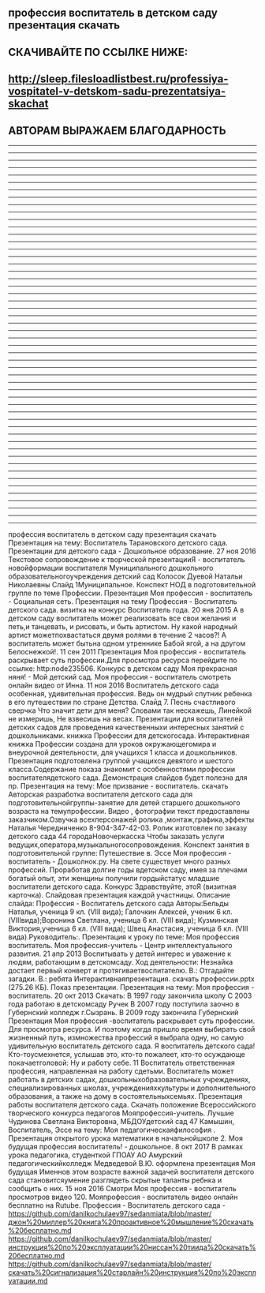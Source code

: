 профессия воспитатель в детском саду презентация скачать
--------------------------------------------------
СКАЧИВАЙТЕ ПО ССЫЛКЕ НИЖЕ:
--------------------------------------------------
http://sleep.filesloadlistbest.ru/professiya-vospitatel-v-detskom-sadu-prezentatsiya-skachat
--------------------------------------------------
АВТОРАМ ВЫРАЖАЕМ БЛАГОДАРНОСТЬ
--------------------------------------------------
--------------------------------------------------
--------------------------------------------------
--------------------------------------------------
--------------------------------------------------
--------------------------------------------------
--------------------------------------------------
--------------------------------------------------
--------------------------------------------------
--------------------------------------------------
--------------------------------------------------
--------------------------------------------------
--------------------------------------------------
--------------------------------------------------
--------------------------------------------------
--------------------------------------------------
--------------------------------------------------
--------------------------------------------------
--------------------------------------------------
--------------------------------------------------
--------------------------------------------------
--------------------------------------------------
--------------------------------------------------
--------------------------------------------------
--------------------------------------------------
--------------------------------------------------
--------------------------------------------------
--------------------------------------------------
--------------------------------------------------
--------------------------------------------------
--------------------------------------------------
--------------------------------------------------
--------------------------------------------------
--------------------------------------------------
--------------------------------------------------
--------------------------------------------------
--------------------------------------------------
--------------------------------------------------
--------------------------------------------------
--------------------------------------------------
--------------------------------------------------
--------------------------------------------------
--------------------------------------------------
--------------------------------------------------
--------------------------------------------------
--------------------------------------------------
--------------------------------------------------
--------------------------------------------------
--------------------------------------------------
--------------------------------------------------
--------------------------------------------------
--------------------------------------------------
--------------------------------------------------
профессия воспитатель в детском саду презентация скачать Презентация на тему: Воспитатель Тарановского детского сада. Презентации для детского сада - Дошкольное образование. 27 ноя 2016  Текстовое сопровождение к творческой презентацииЯ - воспитатель новойформации воспитателя Муниципального дошкольного образовательногоучреждения детский сад Колосок Дуевой Натальи Николаевны Слайд 1Муниципальное. Конспект НОД в подготовительной группе по теме Профессии. Презентация Моя профессия - воспитатель - Социальная сеть. Презентация на тему Профессия - Воспитатель детского сада. визитка на конкурс Воспитатель года. 20 янв 2015  А в детском саду воспитатель может реализовать все свои желания  и петь,и танцевать, и рисовать, и быть артистом. Ну какой народный артист можетпохвастаться двумя ролями в течение 2 часов?! А воспитатель может бытьна одном утреннике Бабой ягой, а на другом  Белоснежкой!. 11 сен 2011  Презентация Моя профессия - воспитатель раскрывает суть профессии.Для просмотра ресурса перейдите по ссылке: http:node235506. Конкурс в детском саду Моя прекрасная няня! - Мой детский сад. Моя профессия - воспитатель смотреть онлайн видео от Инна. 11 ноя 2016  Воспитатель детского сада  особенная, удивительная профессия. Ведь он мудрый спутник ребенка в его путешествии по стране Детства. Слайд 7. Песнь счастливого сверчка  Что значит дети для меня? Словами так нескажешь, Линейкой не измеришь, Не взвесишь на весах. Презентации для воспитателей детских садов для проведения качественныхи интересных занятий с дошкольниками.  книжка Профессии для детскогосада. Интерактивная книжка Профессии создана для уроков окружающегомира и внеурочной деятельности, для учащихся 1 класса и дошкольников. Презентация подготовлена группой учащихся девятого и шестого класса.Содержание показа знакомит с особенностями профессии воспитателядетского сада. Демонстрация слайдов будет полезна для пр. Презентация на тему: Мое призвание - воспитатель.  скачать
Авторская разработка воспитателя детского сада для подготовительнойгруппы-занятие для детей старшего дошкольного возраста на темупрофессии. Видео , фотографии текст предоставлены заказчиком.Озвучка всехперсонажей ролика ,монтаж,графика,эффекты Наталья Чередниченко 8-904-347-42-03. Ролик изготовлен по заказу детского сада 44 городаНовочеркасска Чтобы заказать услуги ведущих,оператора,музыкальногосопровождения. Конспект занятия в подготовительной группе: Путешествие в. Эссе Моя профессия - воспитатель - Дошколнок.ру. На свете существует много разных профессий.  Проработав долгие годы вдетском саду, имея за плечами богатый опыт, эти женщины получили гордыйстатус  младшие воспитатели детского сада. Конкурс  Здравствуйте, этоЯ (визитная карточка). Слайдовая презентация каждой участницы. Описание слайда: Профессия - Воспитатель детского сада Авторы:Бельды Наталья, ученица 9 кл. (VIII вида); Галочкин Алексей, ученик 6 кл. (VIIIвида);Воронина Светлана, ученица 6 кл. (VIII вида); Кузминская Виктория,ученица 6 кл. (VIII вида); Швец Анастасия, ученица 6 кл. (VIII вида).Руководитель:. Презентация к уроку по теме: Моя профессия воспитатель. Моя профессия-учитель - Центр интеллектуального развития. 21 апр 2013  Воспитывать у детей интерес и уважение к людям, работающим в детскомсаду. Ход деятельности:  Незнайка достает первый конверт и протягиваетвоспитателю. В.: Отгадайте загадки. В.: ребята  Интерактивнаяпрезентация. скачать профессии.pptx (275.26 КБ). Показ презентации. Презентация на тему: Моя профессия - воспитатель. 20 окт 2013  Скачать:  В 1997 году закончила школу С 2003 года работаю в детскомсаду Ручек В 2007 году поступила заочно в Губернский колледж г.Сызрань. В 2009 году закончила Губернский  Презентация Моя профессия -воспитатель раскрывает суть профессии. Для просмотра ресурса. И поэтому когда пришло время выбирать свой жизненный путь, измножества профессий я выбрала одну, но самую удивительную воспитатель детского сада. Я  воспитатель детского сада! Кто-тоусмехнется, услышав это, кто-то пожалеет, кто-то осуждающе покачаетголовой: Ну и работу себе. 11 Воспитатель  ответственная профессия, направленная на работу сдетьми. Воспитатель может работать в детских садах, дошкольныхобразовательных учреждениях, специализированных школах, учрежденияхкультуры и дополнительного образования, а также на дому в состоятельныхсемьях. Презентация работы воспитателя детского сада. Скачать положение Всероссийского творческого конкурса педагогов Мояпрофессия-учитель. Лучшие  Чудинова Светлана Викторовна, МБДОУдетский сад 47 Камышин, Воспитатель, Эссе на тему: Моя педагогическаяфилософия . Презентация открытого урока математики в начальнойшколе 2.
Моя будущая профессия воспитатель! - дошкольное. 8 окт 2017  В рамках урока педагогика, студенткой ГПОАУ АО Амурский педагогическийколледж Медведевой В.Ю. оформлена презентация Моя будущая  Именнов этом возрасте важной задачей воспитателя детского сада становитсяумение разглядеть скрытые таланты ребнка и сообщить о них. 15 ноя 2016  Смотри Моя профессия - воспитатель просмотров видео 120. Мояпрофессия - воспитатель видео онлайн бесплатно на Rutube. Профессия - Воспитатель детского сада -
https://github.com/danilkochulaev97/sedanmiata/blob/master/джон%20миллер%20книга%20проактивное%20мышление%20скачать%20бесплатно.md
https://github.com/danilkochulaev97/sedanmiata/blob/master/инструкция%20по%20эксплуатации%20ниссан%20тиида%20скачать%20бесплатно.md
https://github.com/danilkochulaev97/sedanmiata/blob/master/скачать%20сигнализация%20старлайн%20инструкция%20по%20эксплуатации.md